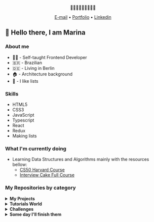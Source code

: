 <p align="center">🔹🔹🔹🔷🔵🔷🔹🔹🔹</p>
<p align="center">
  <a href="mailto:facosta.marina@gmail.com">E-mail</a> •
  <a href="https://marinafroes.github.io/Portfolio/" target="_blank">Portfolio</a> •
  <a href="https://www.linkedin.com/in/marina-froes-a-costa/" target="_blank">Linkedin</a>
</p>

## 👋 Hello there, I am Marina

### About me
  * 👩‍💻 - Self-taught Frontend Developer
  * 🇧🇷 - Brazilian
  * 🇩🇪 - Living in Berlin
  * 🏠 - Architecture background
  * 📝 - I like lists

### Skills
  * HTML5
  * CSS3
  * JavaScript
  * Typescript
  * React
  * Redux
  * Making lists

### What I'm currently doing 

  * Learning Data Structures and Algorithms mainly with the resources bellow:
    * [CS50 Harvard Course](https://cs50.harvard.edu/x/2020/)
    * [Interview Cake Full Course](https://www.interviewcake.com/)

### My Repositories by category

<details>
  <summary><strong>My Projects</strong></summary>

  | Title | Description | Technologies |
  |-------|-------------|--------------|
  | [Event Planner](https://github.com/MarinaFroes/Event_Planner) - IN PROGRESS | This web app to provide an easy way to plan events and invite friends sharing the costs with them | React + Redux + Typescript |
  | [My Portfolio](https://github.com/MarinaFroes/Portfolio) | My portfolio | React |
  | [My Reads](https://github.com/MarinaFroes/RDND-project1-MyReads)   | Udacity React Developer Nanodegree First Project| React |
  | [Would you rather game](https://github.com/MarinaFroes/RDND-project2-WouldYouRather)| Udacity React Developer Nanodegree Second Project| React + Redux |
  | [Mobile Flashcards](https://github.com/MarinaFroes/RDND-project3-mobile-flashcards)| Udacity React Developer Nanodegree Third Project| React Native |
  | [Tea Cozy Page](https://github.com/MarinaFroes/Tea-Cozy) | Originally created as part of the Codecademy Web Development Path using only HTML and CSS | React |
  | [Ravenous](https://github.com/MarinaFroes/Ravenous-Codecademy) | Yelp clone created as part of the Codecademy Web Development Path | React |
  | [Changing quotes app](https://github.com/MarinaFroes/Changing-quotes-app)| Really small react app to demonstrate state update in a specific interval| React |
  | [Portfolio](https://github.com/MarinaFroes/FEND-project1-Portfolio)   | Udacity Front-End Nanodegree First Project| HTML + CSS + JavaScript |
  | [Matching Game](https://github.com/MarinaFroes/FEND-project2-Matching-Game)   | Udacity Front-End Nanodegree Second Project| HTML + CSS + JavaScript |
  | [Arcade Game Clone](https://github.com/MarinaFroes/FEND-project3-Arcade-Game-Clone) | Udacity Front-End Nanodegree Third Project| HTML + CSS + JavaScript |
  | [Feed Reader Testing](https://github.com/MarinaFroes/FEND-project4-Feed-Reader-Testing) | Udacity Front-End Nanodegree Fourth Project| HTML + CSS + JavaScript + Jasmine |
  | [Restaurant Review App](https://github.com/MarinaFroes/FEND-project5-Restaurant-Review-App) | Udacity Front-End Nanodegree Fifth Project| HTML + CSS + JavaScript + ServiceWorker |
  | [Harry Potter Quiz](https://github.com/MarinaFroes/Harry-Potter-Quiz) | Quiz to test your knowledge about Harry Potter | HTML + CSS + JavaScript |

</details>

<details>
  <summary><strong>Tutorials World</strong></summary>

  | Title | Reference |
  |-------|-----------|
  | [TDD in React with Jest + Enzyme ](https://github.com/MarinaFroes/tdd-tutorial) | By [Steve Bishop](https://www.youtube.com/watch?v=tX-gu6FWcsE) |
  | [React TDD Tutorial](https://github.com/MarinaFroes/react-tdd-tutorial) - IN PROGRESS | By [CodingItWrong](https://www.youtube.com/watch?v=0aAdglT39go&list=PLXXnezSEtvNMlfJFd1Z2wilxymcOaVl9Q&index=2&t=0s) |
  | [Tailwind CSS Crash Course](https://github.com/MarinaFroes/tailwind-basic-tutorial)| By [Traversy Media](https://www.youtube.com/watch?v=UBOj6rqRUME)|
  |[MERN Exercise Tracker](https://github.com/MarinaFroes/MERN-exercise-tracker-tutorial)| By [Freecodecamp](https://www.youtube.com/watch?v=7CqJlxBYj-M&t=2416s)|
  | [React Testing Library](https://github.com/MarinaFroes/react-testing-ilbrary-tutorial) | By [Techsith](https://www.youtube.com/watch?v=3e1GHCA3GP0)|
  | [React + Redux](https://github.com/MarinaFroes/redux-react-example) | By [Traversy Media](https://www.youtube.com/watch?v=93p3LxR9xfM)|
  | [Automation with Python](https://github.com/MarinaFroes/automation-with-python-tutorial) | By [Programming with Mosh](https://www.youtube.com/watch?v=_uQrJ0TkZlc) |
  | [Pokemon Search Tutorial](https://github.com/MarinaFroes/pokemon-search-tutorial) | By [Classsed](https://www.youtube.com/watch?v=0_C2X1yRRac) |
  | [Check Weather App with React](https://github.com/MarinaFroes/Check-Weather) | By [Hamza Mirza](https://www.youtube.com/watch?v=204C9yNeOYI&t=1857s) |
  | [Todo App with Vanilla JS](https://github.com/MarinaFroes/Todo-App) | By [Burak Tilek](https://www.youtube.com/watch?v=bFbXyPlXmhM) |
  | [Tic Tac Tow with React](https://github.com/MarinaFroes/Tic-Tac-Toe) | By [ReactJs](https://reactjs.org/tutorial/tutorial.html) |
  | [Simple React Calculator App](https://github.com/MarinaFroes/React-Calculator) | By [ Krissanawat Kaewsanmuang](https://medium.com/@kris101/create-a-simple-calculator-app-in-react-9fd645bb21ac) |
  
</details>

<details>
  <summary><strong>Challenges</strong></summary>

  | Title | Description |
  |-------|-----------|
  | [Chatbot challenge](https://github.com/MarinaFroes/chatbot-codeworks-challenge)|Chatbot created with HTML, CSS, JavaScript and jQuery for the Codeworks Coding Assessment|
  |[Four card feature Section](https://github.com/MarinaFroes/frontend-mentor-four-card-feature-section)| [Frontend Mentor Challenge](https://www.frontendmentor.io/challenges/four-card-feature-section-weK1eFYK) to practice HTML + CSS|
  |[Huddle Landing Page](https://github.com/MarinaFroes/frontend-mentor-huddle-landing-page)| [Frontend Mentor Challenge](https://www.frontendmentor.io/challenges/huddle-landing-page-with-alternating-feature-blocks-5ca5f5981e82137ec91a5100)  to practice HTML + CSS|
  |[Coding Bootcamp Testimonial Slider](https://github.com/MarinaFroes/frontend-mentor-testimonial)|[Frontend Mentor Challenge](https://www.frontendmentor.io/challenges/coding-bootcamp-testimonials-slider-4FNyLA8JL/intro) to practice HTML + CSS|
  |[Single Price Grid Component](https://github.com/MarinaFroes/frontend-mentor-single-price-grid)|[Frontend Mentor Challenge](https://www.frontendmentor.io/challenges/single-price-grid-component-5ce41129d0ff452fec5abbbc) to practice HTML + CSS|
  |[Fylo landing page with dark theme](https://github.com/MarinaFroes/frontend-mentor-fylo-dark-theme)|[Frontend Mentor Challenge](https://www.frontendmentor.io/challenges/fylo-dark-theme-landing-page-5ca5f2d21e82137ec91a50fd) to practice HTML + CSS|
  | [Giphy Gallery with JS](https://github.com/MarinaFroes/giphy-gallery-JS) | Created for an internship coding challenge |
  | [Giphy Gallery with React](https://github.com/MarinaFroes/giphy-gallery-react) | Created for an internship coding challenge |
  | [Interplay of components](https://github.com/MarinaFroes/interplay-of-components) | Created for an internship coding challenge using React + Redux + Typescript + Jest + Enzyme |

</details>

<details>
  <summary><strong>Some day I'll finish them</strong></summary>

  | Title | Description |
  |-------|-------------|
  | [Pizza Gallery](https://github.com/MarinaFroes/pizza-gallery)| Project created to learn webpack|
  | [React Quiz](https://github.com/MarinaFroes/React-quiz)| React quiz|
  | [Food Critic App](https://github.com/MarinaFroes/foodcritic-app) | Restaurant Review App |
  | [React Todo App](https://github.com/MarinaFroes/react-todo-app) | Todo app |
  | [React Form](https://github.com/MarinaFroes/react-form) | Form |

</details>
